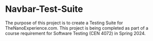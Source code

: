 # Navbar-Test-Suite
The purpose of this project is to create a Testing Suite for TheNanoExperience.com. This project is being completed as part of a course requirement for Software Testing (CEN 4072) in Spring 2024.
